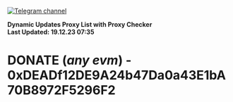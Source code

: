 [![Telegram channel](https://img.shields.io/endpoint?url=https://runkit.io/damiankrawczyk/telegram-badge/branches/master?url=https://t.me/n4z4v0d)](https://t.me/n4z4v0d) 

**Dynamic Updates Proxy List with Proxy Checker**  
**Last Updated: 19.12.23 07:35**

# DONATE (_any evm_) - 0xDEADf12DE9A24b47Da0a43E1bA70B8972F5296F2
